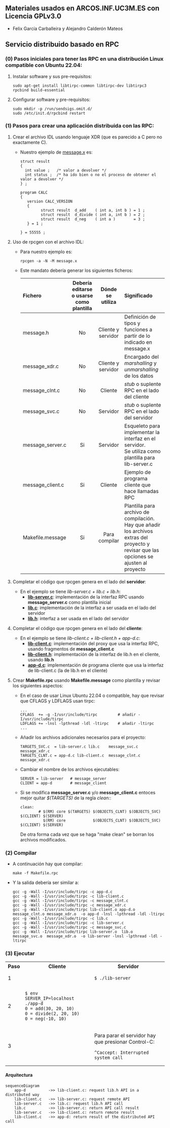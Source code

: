 

## Materiales usados en ARCOS.INF.UC3M.ES con Licencia GPLv3.0
  * Felix García Carballeira y Alejandro Calderón Mateos


## Servicio distribuido basado en RPC

### (0) Pasos iniciales para tener las RPC en una distribución Linux compatible con Ubuntu 22.04:

  1) Instalar software y sus pre-requisitos:
     ```
     sudo apt-get install libtirpc-common libtirpc-dev libtirpc3  rpcbind build-essential
     ```
  2) Configurar software y pre-requisitos:
     ```
     sudo mkdir -p /run/sendsigs.omit.d/
     sudo /etc/init.d/rpcbind restart
     ```


### (1) Pasos para crear una aplicación distribuida con las RPC:

  1) Crear el archivo IDL usando lenguaje XDR (que es parecido a C pero no exactamente C).
     * Nuestro ejemplo de [message.x](message.x) es:
       ```
       struct result
       {
         int value ;   /* valor a devolver */
         int status ;  /* ha ido bien o no el proceso de obtener el valor a devolver */
       } ;

       program CALC
       {
          version CALC_VERSION
          {
                struct result  d_add    ( int a, int b ) = 1 ;
                struct result  d_divide ( int a, int b ) = 2 ;
                struct result  d_neg    ( int a )        = 3 ;
          } = 1 ;

       } = 55555 ;
       ```

  2) Uso de rpcgen con el archivo IDL:
     * Para nuestro ejemplo es:
       ```
       rpcgen -a -N -M message.x
       ```
     * Este mandato debería generar los siguientes ficheros:

       |    **Fichero**   	| **Debería editarse o usarse como plantilla**     	| **Dónde se utiliza** 	| **Significado**                                                                                                                             	|
       |:----------------	|:------------------------------------------------:	|:--------------------:	|:------------------------------------------------------------------------------------------------------------------------------------------- |
       | message.h        	|                        No                        	| Cliente y servidor   	| Definición de tipos y funciones a partir de lo indicado en message.x                                                                        	|
       | message_xdr.c    	|                        No                        	| Cliente y servidor   	| Encargado del *marshalling* y *unmarshalling* de los datos                                                                                  	|
       | message_clnt.c   	|                        No                        	| Cliente              	| *stub* o suplente RPC en el lado del cliente                                                                                                	|
       | message_svc.c    	|                        No                        	| Servidor             	| *stub* o suplente RPC en el lado del servidor                                                                                               	|
       | message_server.c 	|                        Si                        	| Servidor             	| Esqueleto para implementar la interfaz en el servidor.<br>Se utiliza como plantilla para lib-server.c                                       	|
       | message_client.c 	|                        Si                        	| Cliente              	| Ejemplo de programa cliente que hace llamadas RPC                                                                                           	|
       | Makefile.message 	|                        Si                        	| Para compilar        	| Plantilla para archivo de compilación.<br>Hay que añadir los archivos extras del proyecto y revisar que las opciones se ajusten al proyecto 	|

  3) Completar el código que rpcgen genera en el lado del **servidor**:
     * En el ejemplo se tiene *lib-server.c + lib.c + lib.h*:
       * **[lib-server.c](lib-server.c)**: implementación de la interfaz RPC usando **message_server.c** como plantilla inicial
       * **[lib.c](lib.c)**: implementación de la interfaz a ser usada en el lado del servidor
       * **[lib.h](lib.h)**: interfaz a ser usada en el lado del servidor

  4) Completar el código que rpcgen genera en el lado del **cliente**:
     * En el ejemplo se tiene *lib-client.c + lib-client.h + app-d.c*:
       * **[lib-client.c](lib-client.c)**: implementación del proxy que usa la interfaz RPC, usando fragmentos de **message_client.c**
       * **[lib-client.h](lib-client.h)**: implementación de la interfaz de lib.h en el cliente, usando **lib.h**
       * **[app-d.c](app-d.c)**: implementación de programa cliente que usa la interfaz de lib-client.c (la de lib.h en el cliente)

  5) Crear **Makefile.rpc** usando **Makefile.message** como plantilla y revisar los siguientes aspectos:
     * En el caso de usar Linux Ubuntu 22.04 o compatible, hay que revisar que CFLAGS y LDFLAGS usan tirpc:
       ```
       ...
       CFLAGS  += -g -I/usr/include/tirpc         # añadir -I/usr/include/tirpc
       LDFLAGS += -lnsl -lpthread -ldl -ltirpc    # añadir -ltirpc
       ...
       ```
     * Añadir los archivos adicionales necesarios para el proyecto:
        ```
       TARGETS_SVC.c  = lib-server.c lib.c    message_svc.c  message_xdr.c
       TARGETS_CLNT.c = app-d.c lib-client.c  message_clnt.c message_xdr.c
       ```
     * Cambiar el nombre de los archivos ejecutables:
        ```
       SERVER = lib-server   # message_server
       CLIENT = app-d        # message_client
       ```
     * Si se modifica **message_server.c** y/o **message_client.c** entoces mejor quitar *$(TARGETS)* de la regla *clean:*:
       ```
       clean:
               # $(RM) core $(TARGETS) $(OBJECTS_CLNT) $(OBJECTS_SVC) $(CLIENT) $(SERVER)
                 $(RM) core            $(OBJECTS_CLNT) $(OBJECTS_SVC) $(CLIENT) $(SERVER)
       ```
       De otra forma cada vez que se haga "make clean" se borran los archivos modificados.



### (2) Compilar

* A continuación hay que compilar:
  ```
  make -f Makefile.rpc
  ```

* Y la salida debería ser similar a:
  ```
  gcc -g -Wall -I/usr/include/tirpc -c app-d.c
  gcc -g -Wall -I/usr/include/tirpc -c lib-client.c
  gcc -g -Wall -I/usr/include/tirpc -c message_clnt.c
  gcc -g -Wall -I/usr/include/tirpc -c message_xdr.c
  gcc -g -Wall -I/usr/include/tirpc lib-client.o app-d.o message_clnt.o message_xdr.o  -o app-d -lnsl -lpthread -ldl -ltirpc
  gcc -g -Wall -I/usr/include/tirpc -c lib.c
  gcc -g -Wall -I/usr/include/tirpc -c lib-server.c
  gcc -g -Wall -I/usr/include/tirpc -c message_svc.c
  gcc -g -Wall -I/usr/include/tirpc lib-server.o  lib.o  message_svc.o  message_xdr.o  -o lib-server -lnsl -lpthread -ldl -ltirpc
  ```


### (3) Ejecutar

<html>
<table>
<tr><th>Paso</th><th>Cliente</th><th>Servidor</th></tr>
<tr>
<td>1</td>
<td></td>
<td>

```
$ ./lib-server
```

</td>
</tr>

<tr>
<td>2</td>
<td>

```
$ env SERVER_IP=localhost ./app-d
0 = add(30, 20, 10)
0 = divide(2, 20, 10)
0 = neg(-10, 10)
```

</td>
<td>

```

```

</td>
</tr>

<tr>
<td>3</td>
<td></td>
<td>

Para parar el servidor hay que presionar Control-C:

```
^Caccept: Interrupted system call
```

</td>
</tr>
</table>
</html>


#### Arquitectura

```mermaid
sequenceDiagram
    app-d          ->> lib-client.c: request lib.h API in a distributed way
    lib-client.c   ->> lib-server.c: request remote API
    lib-server.c   ->> lib.c: request lib.h API call
    lib.c          ->> lib-server.c: return API call result
    lib-server.c   ->> lib-client.c: return remote result
    lib-client.c   ->> app-d: return result of the distributed API call
```

